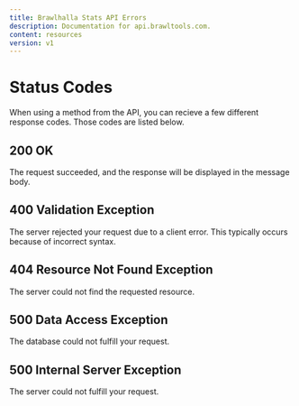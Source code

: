 ```yaml
---
title: Brawlhalla Stats API Errors
description: Documentation for api.brawltools.com.
content: resources
version: v1
---
```


# Status Codes

When using a method from the API, you can recieve a few different response codes. Those codes are listed below.

## 200 OK

The request succeeded, and the response will be displayed in the message body.

## 400 Validation Exception

The server rejected your request due to a client error. This typically occurs because of incorrect syntax.

## 404 Resource Not Found Exception

The server could not find the requested resource.

## 500 Data Access Exception

The database could not fulfill your request.

## 500 Internal Server Exception

The server could not fulfill your request.
